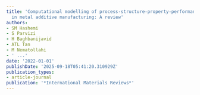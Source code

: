 ```yaml
---
title: 'Computational modelling of process-structure-property-performance relationships
  in metal additive manufacturing: A review'
authors:
- SM Hashemi
- S Parvizi
- H Baghbanijavid
- ATL Tan
- M Nematollahi
- ' ...'
date: '2022-01-01'
publishDate: '2025-09-18T05:41:20.310929Z'
publication_types:
- article-journal
publication: '*International Materials Reviews*'
---
```

